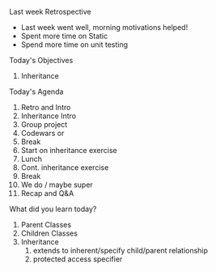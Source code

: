 Last week Retrospective

* Last week went well, morning motivations helped!
* Spent more time on Static
* Spend more time on unit testing


Today's Objectives

1. Inheritance


Today's Agenda

1. Retro and Intro
2. Inheritance Intro
3. Group project
4. Codewars or
5. Break
6. Start on inheritance exercise
7. Lunch
8. Cont. inheritance exercise
9. Break
10. We do / maybe super
11. Recap and Q&A


What did you learn today?

1. Parent Classes
2. Children Classes
3. Inheritance
   1. extends to inherent/specify child/parent relationship
   2. protected access specifier

